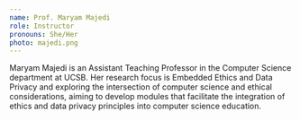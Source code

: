 ```yaml
---
name: Prof. Maryam Majedi
role: Instructor
pronouns: She/Her
photo: majedi.png
---
```


Maryam Majedi is an Assistant Teaching Professor in the Computer Science department at UCSB.  Her research focus is Embedded Ethics and Data Privacy and exploring the intersection of computer science and ethical considerations, aiming to develop modules that facilitate the integration of ethics and data privacy principles into computer science education.  
